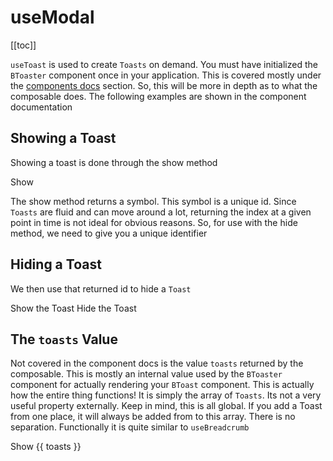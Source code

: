 # useModal

<ClientOnly>
  <Teleport to=".bd-toc">

[[toc]]

  </Teleport>
</ClientOnly>

<div class="lead mb-5">

`useToast` is used to create `Toasts` on demand. You must have initialized the `BToaster` component once in your application. This is covered mostly under the [components docs](/docs/components/toast) section. So, this will be more in depth as to what the composable does. The following examples are shown in the component documentation

</div>

## Showing a Toast

Showing a toast is done through the show method

<HighlightCard>
  <BButton @click="show('Hello World!')">Show</BButton>
  <template #html>

```vue
<template>
  <BButton @click="show('Hello World!')">Show</BButton>
</template>

<script setup lang="ts">
const {show} = useToast()
</script>
```

  </template>
</HighlightCard>

The show method returns a symbol. This symbol is a unique id. Since `Toasts` are fluid and can move around a lot, returning the index at a given point in time is not ideal for obvious reasons. So, for use with the hide method, we need to give you a unique identifier

## Hiding a Toast

We then use that returned id to hide a `Toast`

<HighlightCard>
  <BButtonGroup>
    <BButton @click="showMe" variant="success">
      Show the Toast
    </BButton>
    <BButton @click="hideMe" variant="danger">
      Hide the Toast
    </BButton>
  </BButtonGroup>
  <template #html>

```vue
<template>
  <BButtonGroup>
    <BButton @click="showMe" variant="success"> Show the Toast </BButton>
    <BButton @click="hideMe" variant="danger"> Hide the Toast </BButton>
  </BButtonGroup>
</template>

<script setup lang="ts">
const {show, hide} = useToast()

let showValue: undefined | symbol

const showMe = () => {
  if (typeof showValue === 'symbol') return
  // `show` returns a symbol
  showValue = show('Showing', {value: true, variant: 'success', pos: 'bottom-center'})
}

const hideMe = () => {
  if (showValue === undefined) return
  hide(showValue)
  showValue = undefined
}
</script>
```

  </template>

</HighlightCard>

## The `toasts` Value

Not covered in the component docs is the value `toasts` returned by the composable. This is mostly an internal value used by the `BToaster` component for actually rendering your `BToast` component. This is actually how the entire thing functions! It is simply the array of `Toasts`. Its not a very useful property externally. Keep in mind, this is all global. If you add a Toast from one place, it will always be added from to this array. There is no separation. Functionally it is quite similar to `useBreadcrumb`

<HighlightCard>
  <BButton @click="show('Hello World!')">Show</BButton>
  {{ toasts }}
  <template #html>

```vue
<template>
  <BButton @click="show('Hello World!')">Show</BButton>
  {{ toasts }}
</template>

<script setup lang="ts">
const {show, toasts} = useToast()
</script>
```

  </template>
</HighlightCard>

<script setup lang="ts">
import {data} from '../../data/components/toast.data'
import {BButton, useToast} from 'bootstrap-vue-next'
import HighlightCard from '../../components/HighlightCard.vue'

const {show, hide, toasts} = useToast()

let showValue: undefined | symbol

const showMe = () => {
  if (typeof showValue === 'symbol') return
  showValue = show('Showing', {value: true, variant: 'success', pos: 'bottom-center'})
}

const hideMe = () => {
  if (showValue === undefined) return
  hide(showValue)
  showValue = undefined
}

</script>
